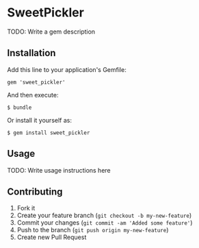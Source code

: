 # SweetPickler

TODO: Write a gem description

## Installation

Add this line to your application's Gemfile:

    gem 'sweet_pickler'

And then execute:

    $ bundle

Or install it yourself as:

    $ gem install sweet_pickler

## Usage

TODO: Write usage instructions here

## Contributing

1. Fork it
2. Create your feature branch (`git checkout -b my-new-feature`)
3. Commit your changes (`git commit -am 'Added some feature'`)
4. Push to the branch (`git push origin my-new-feature`)
5. Create new Pull Request
